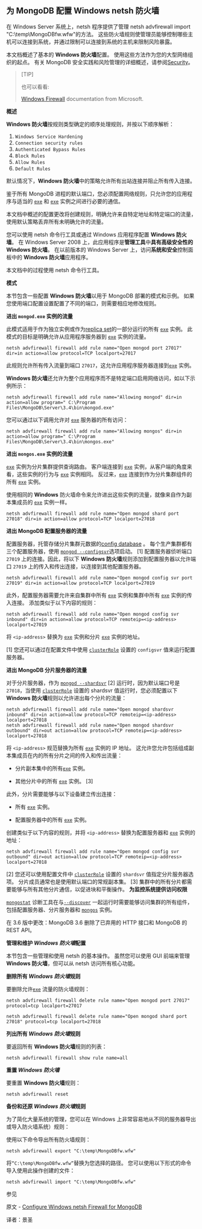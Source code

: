 ## 为 MongoDB 配置 Windows netsh 防火墙

在 Windows Server 系统上，netsh 程序提供了管理 netsh advfirewall import "C:\temp\MongoDBfw.wfw"的方法。 这些防火墙规则使管理员能够控制哪些主机可以连接到系统，并通过限制可以连接到系统的主机来限制风险暴露。

本文档概述了基本的 **Windows 防火墙**配置。 使用这些方法作为您的大型网络组织的起点。 有关 MongoDB 安全实践和风险管理的详细概述，请参阅[Security](https://www.mongodb.com/docs/manual/security/)。

>[TIP]
>
>也可以看看:
>
>[Windows Firewall](http://technet.microsoft.com/en-us/network/bb545423.aspx) documentation from Microsoft.

**概述**

**Windows 防火墙**按规则类型确定的顺序处理规则，并按以下顺序解析：

1. `Windows Service Hardening`
2. `Connection security rules`
3. `Authenticated Bypass Rules`
4. `Block Rules`
5. `Allow Rules`
6. `Default Rules`

默认情况下，**Windows 防火墙**中的策略允许所有出站连接并阻止所有传入连接。

鉴于所有 MongoDB 进程的默认端口，您必须配置网络规则，只允许您的应用程序与适当的 [`exe`](https://www.mongodb.com/docs/manual/reference/program/mongod.exe/#mongodb-binary-bin.mongod.exe) 和 [`exe`](https://www.mongodb.com/docs/manual/reference/program/mongos.exe/#mongodb-binary-bin.mongos.exe) 实例之间进行必要的通信。

本文档中概述的配置更改将创建规则，明确允许来自特定地址和特定端口的流量，使用默认策略丢弃所有未明确允许的流量。

您可以使用 netsh 命令行工具或通过 Windows 应用程序配置 **Windows 防火墙**。 在 Windows Server 2008 上，此应用程序是**管理工具**中**具有高级安全性的 Windows 防火墙**。 在以前版本的 Windows Server 上，访问**系统和安全**控制面板中的 **Windows 防火墙**应用程序。

本文档中的过程使用 netsh 命令行工具。

**模式**

本节包含一些配置 **Windows 防火墙**以用于 MongoDB 部署的模式和示例。 如果您使用端口配置设置配置了不同的端口，则需要相应地修改规则。

**进出 `mongod.exe` 实例的流量**

此模式适用于作为独立实例或作为[replica set](https://www.mongodb.com/docs/manual/reference/glossary/#std-term-replica-set)的一部分运行的所有 [`exe`](https://www.mongodb.com/docs/manual/reference/program/mongod.exe/#mongodb-binary-bin.mongod.exe) 实例。 此模式的目标是明确允许从应用程序服务器到 [`exe`](https://www.mongodb.com/docs/manual/reference/program/mongod.exe/#mongodb-binary-bin.mongod.exe) 实例的流量。

```shell
netsh advfirewall firewall add rule name="Open mongod port 27017" dir=in action=allow protocol=TCP localport=27017
```

此规则允许所有传入流量到端口 `27017`，这允许应用程序服务器连接到[`exe`](https://www.mongodb.com/docs/manual/reference/program/mongod.exe/#mongodb-binary-bin.mongod.exe) 实例。

**Windows 防火墙**还允许为整个应用程序而不是特定端口启用网络访问，如以下示例所示：

```shell
netsh advfirewall firewall add rule name="Allowing mongod" dir=in action=allow program=" C:\Program Files\MongoDB\Server\3.4\bin\mongod.exe"
```

您可以通过以下调用允许对 [`exe`](https://www.mongodb.com/docs/manual/reference/program/mongos.exe/#mongodb-binary-bin.mongos.exe) 服务器的所有访问：

```shell
netsh advfirewall firewall add rule name="Allowing mongos" dir=in action=allow program=" C:\Program Files\MongoDB\Server\3.4\bin\mongos.exe"
```

**进出 `mongos.exe` 实例的流量**

[`exe`](https://www.mongodb.com/docs/manual/reference/program/mongos.exe/#mongodb-binary-bin.mongos.exe) 实例为分片集群提供查询路由。 客户端连接到 [`exe`](https://www.mongodb.com/docs/manual/reference/program/mongos.exe/#mongodb-binary-bin.mongos.exe) 实例，从客户端的角度来看，这些实例的行为与 [`exe`](https://www.mongodb.com/docs/manual/reference/program/mongos.exe/#mongodb-binary-bin.mongos.exe) 实例相同。 反过来，[`exe`](https://www.mongodb.com/docs/manual/reference/program/mongos.exe/#mongodb-binary-bin.mongos.exe) 连接到作为分片集群组件的所有 [`exe`](https://www.mongodb.com/docs/manual/reference/program/mongos.exe/#mongodb-binary-bin.mongos.exe) 实例。

使用相同的 **Windows** 防火墙命令来允许进出这些实例的流量，就像来自作为副本集成员的 [`exe`](https://www.mongodb.com/docs/manual/reference/program/mongos.exe/#mongodb-binary-bin.mongos.exe) 实例一样。

```shell
netsh advfirewall firewall add rule name="Open mongod shard port 27018" dir=in action=allow protocol=TCP localport=27018
```

**进出 MongoDB 配置服务器的流量**

配置服务器，托管存储分片集群元数据的[config database](https://www.mongodb.com/docs/manual/reference/glossary/#std-term-config-database) 。 每个生产集群都有三个配置服务器，使用 [`mongod --configsvr`](https://www.mongodb.com/docs/manual/reference/program/mongod/#std-option-mongod.--configsvr)选项启动。 [1] 配置服务器侦听端口 `27019` 上的连接。因此，将以下 **Windows 防火墙**规则添加到配置服务器以允许端口 `27019` 上的传入和传出连接，以连接到其他配置服务器。

```shell
netsh advfirewall firewall add rule name="Open mongod config svr port 27019" dir=in action=allow protocol=TCP localport=27019
```

此外，配置服务器需要允许来自集群中所有 [`exe`](https://www.mongodb.com/docs/manual/reference/program/mongos.exe/#mongodb-binary-bin.mongos.exe) 实例和集群中所有 [`exe`](https://www.mongodb.com/docs/manual/reference/program/mongos.exe/#mongodb-binary-bin.mongos.exe) 实例的传入连接。 添加类似于以下内容的规则：

```shell
netsh advfirewall firewall add rule name="Open mongod config svr inbound" dir=in action=allow protocol=TCP remoteip=<ip-address> localport=27019
```

将 `<ip-address>` 替换为 [`exe`](https://www.mongodb.com/docs/manual/reference/program/mongos.exe/#mongodb-binary-bin.mongos.exe) 实例和分片 [`exe`](https://www.mongodb.com/docs/manual/reference/program/mongos.exe/#mongodb-binary-bin.mongos.exe) 实例的地址。

[1] 您还可以通过在配置文件中使用 [`clusterRole`](https://www.mongodb.com/docs/manual/reference/configuration-options/#mongodb-setting-sharding.clusterRole) 设置的 `configsvr` 值来运行配置服务器。

**进出 MongoDB 分片服务器的流量**

对于分片服务器，作为 [`mongod --shardsvr`](https://www.mongodb.com/docs/manual/reference/program/mongod/#std-option-mongod.--shardsvr) [2] 运行时，因为默认端口号是 `27018`，当使用 [`clusterRole`](https://www.mongodb.com/docs/manual/reference/configuration-options/#mongodb-setting-sharding.clusterRole) 设置的 shardsvr 值运行时，您必须配置以下 **Windows 防火墙**规则以允许进出每个分片的流量：

```shell
netsh advfirewall firewall add rule name="Open mongod shardsvr inbound" dir=in action=allow protocol=TCP remoteip=<ip-address> localport=27018
netsh advfirewall firewall add rule name="Open mongod shardsvr outbound" dir=out action=allow protocol=TCP remoteip=<ip-address> localport=27018
```

将 `<ip-address>` 规范替换为所有 [`exe`](https://www.mongodb.com/docs/manual/reference/program/mongod.exe/#mongodb-binary-bin.mongod.exe) 实例的 IP 地址。 这允许您允许包括组成副本集成员在内的所有分片之间的传入和传出流量：

- 分片副本集中的所有[`exe`](https://www.mongodb.com/docs/manual/reference/program/mongod.exe/#mongodb-binary-bin.mongod.exe) 实例。


- 其他分片中的所有 [`exe`](https://www.mongodb.com/docs/manual/reference/program/mongod.exe/#mongodb-binary-bin.mongod.exe) 实例。 [3]


此外，分片需要能够与以下设备建立传出连接：

- 所有 [`exe`](https://www.mongodb.com/docs/manual/reference/program/mongod.exe/#mongodb-binary-bin.mongod.exe) 实例。


- 配置服务器中的所有 [`exe`](https://www.mongodb.com/docs/manual/reference/program/mongod.exe/#mongodb-binary-bin.mongod.exe) 实例。


创建类似于以下内容的规则，并将 `<ip-address>` 替换为配置服务器和 [`exe`](https://www.mongodb.com/docs/manual/reference/program/mongod.exe/#mongodb-binary-bin.mongod.exe) 实例的地址：

```shell
netsh advfirewall firewall add rule name="Open mongod config svr outbound" dir=out action=allow protocol=TCP remoteip=<ip-address> localport=27018
```

[2] 您还可以使用配置文件中 [`clusterRole`](https://www.mongodb.com/docs/manual/reference/configuration-options/#mongodb-setting-sharding.clusterRole) 设置的 `shardsvr` 值指定分片服务器选项。 分片成员通常也是使用默认端口的常规副本集。
[3] 集群中的所有分片都需要能够与所有其他分片通信，以促进块和平衡操作。
**为监控系统提供访问权限**

[`mongostat`](https://www.mongodb.com/docs/database-tools/mongostat/#mongodb-binary-bin.mongostat) 诊断工具在与[`--discover`](https://www.mongodb.com/docs/database-tools/mongostat/#std-option-mongostat.--discover) 一起运行时需要能够访问集群的所有组件，包括配置服务器、分片服务器和 [`mongos`](https://www.mongodb.com/docs/manual/reference/program/mongos/#mongodb-binary-bin.mongos) 实例。

在 3.6 版中更改：MongoDB 3.6 删除了已弃用的 HTTP 接口和 MongoDB 的 REST API。

**管理和维护 *Windows 防火墙*配置**

本节包含一些管理和使用 netsh 的基本操作。 虽然您可以使用 GUI 前端来管理 **Windows 防火墙**，但可以从 netsh 访问所有核心功能。

**删除所有 *Windows 防火墙*规则**

要删除允许[`exe`](https://www.mongodb.com/docs/manual/reference/program/mongod.exe/#mongodb-binary-bin.mongod.exe) 流量的防火墙规则：

```shell
netsh advfirewall firewall delete rule name="Open mongod port 27017" protocol=tcp localport=27017

netsh advfirewall firewall delete rule name="Open mongod shard port 27018" protocol=tcp localport=27018
```

**列出所有 *Windows 防火墙*规则**

要返回所有 **Windows 防火墙**规则的列表：

```shell
netsh advfirewall firewall show rule name=all
```

**重置 *Windows 防火墙***

要重置 **Windows 防火墙**规则：

```shell
netsh advfirewall reset
```

**备份和还原 *Windows 防火墙*规则**

为了简化大量系统的管理，您可以在 Windows 上非常容易地从不同的服务器导出或导入防火墙系统）规则：

使用以下命令导出所有防火墙规则：

```shell
netsh advfirewall export "C:\temp\MongoDBfw.wfw"
```

将`“C:\temp\MongoDBfw.wfw”`替换为您选择的路径。 您可以使用以下形式的命令导入使用此操作创建的文件：

```shell
netsh advfirewall import "C:\temp\MongoDBfw.wfw"
```

 参见

原文 - [Configure Windows netsh Firewall for MongoDB]( https://docs.mongodb.com/manual/tutorial/configure-windows-netsh-firewall/ )

译者：景圣